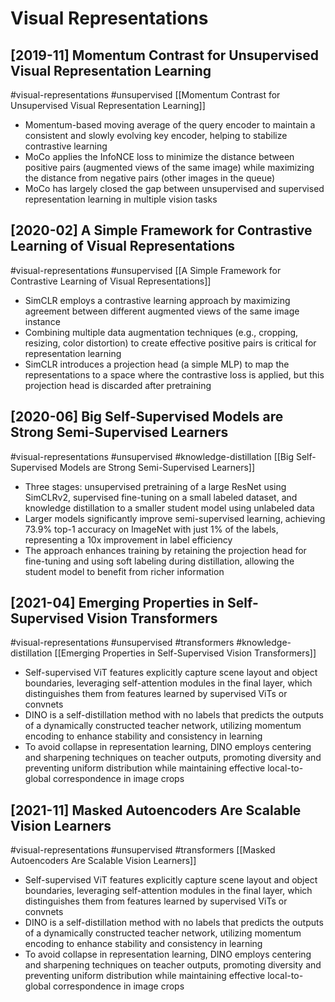 # Visual Representations

## [2019-11] Momentum Contrast for Unsupervised Visual Representation Learning

#visual-representations
#unsupervised
[[Momentum Contrast for Unsupervised Visual Representation Learning]]
- Momentum-based moving average of the query encoder to maintain a consistent and slowly evolving key encoder, helping to stabilize contrastive learning
- MoCo applies the InfoNCE loss to minimize the distance between positive pairs (augmented views of the same image) while maximizing the distance from negative pairs (other images in the queue)
- MoCo has largely closed the gap between unsupervised and supervised representation learning in multiple vision tasks

## [2020-02] A Simple Framework for Contrastive Learning of Visual Representations

#visual-representations
#unsupervised
[[A Simple Framework for Contrastive Learning of Visual Representations]]
- SimCLR employs a contrastive learning approach by maximizing agreement between different augmented views of the same image instance
- Combining multiple data augmentation techniques (e.g., cropping, resizing, color distortion) to create effective positive pairs is critical for representation learning
- SimCLR introduces a projection head (a simple MLP) to map the representations to a space where the contrastive loss is applied, but this projection head is discarded after pretraining

## [2020-06] Big Self-Supervised Models are Strong Semi-Supervised Learners

#visual-representations
#unsupervised
#knowledge-distillation
[[Big Self-Supervised Models are Strong Semi-Supervised Learners]]
- Three stages: unsupervised pretraining of a large ResNet using SimCLRv2, supervised fine-tuning on a small labeled dataset, and knowledge distillation to a smaller student model using unlabeled data
- Larger models significantly improve semi-supervised learning, achieving 73.9% top-1 accuracy on ImageNet with just 1% of the labels, representing a 10x improvement in label efficiency
- The approach enhances training by retaining the projection head for fine-tuning and using soft labeling during distillation, allowing the student model to benefit from richer information

## [2021-04] Emerging Properties in Self-Supervised Vision Transformers

#visual-representations
#unsupervised
#transformers
#knowledge-distillation
[[Emerging Properties in Self-Supervised Vision Transformers]]
- Self-supervised ViT features explicitly capture scene layout and object boundaries, leveraging self-attention modules in the final layer, which distinguishes them from features learned by supervised ViTs or convnets
- DINO is a self-distillation method with no labels that predicts the outputs of a dynamically constructed teacher network, utilizing momentum encoding to enhance stability and consistency in learning
- To avoid collapse in representation learning, DINO employs centering and sharpening techniques on teacher outputs, promoting diversity and preventing uniform distribution while maintaining effective local-to-global correspondence in image crops

## [2021-11] Masked Autoencoders Are Scalable Vision Learners

#visual-representations
#unsupervised
#transformers
[[Masked Autoencoders Are Scalable Vision Learners]]
- Self-supervised ViT features explicitly capture scene layout and object boundaries, leveraging self-attention modules in the final layer, which distinguishes them from features learned by supervised ViTs or convnets
- DINO is a self-distillation method with no labels that predicts the outputs of a dynamically constructed teacher network, utilizing momentum encoding to enhance stability and consistency in learning
- To avoid collapse in representation learning, DINO employs centering and sharpening techniques on teacher outputs, promoting diversity and preventing uniform distribution while maintaining effective local-to-global correspondence in image crops
